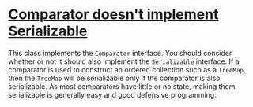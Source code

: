 # [Comparator doesn't implement Serializable](https://spotbugs.readthedocs.io/en/latest/bugDescriptions.html#SE_COMPARATOR_SHOULD_BE_SERIALIZABLE)

 This class implements the `Comparator` interface. You
should consider whether or not it should also implement the `Serializable`
interface. If a comparator is used to construct an ordered collection
such as a `TreeMap`, then the `TreeMap`
will be serializable only if the comparator is also serializable.
As most comparators have little or no state, making them serializable
is generally easy and good defensive programming.